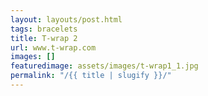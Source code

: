```yaml
---
layout: layouts/post.html
tags: bracelets
title: T-wrap 2
url: www.t-wrap.com
images: []
featuredimage: assets/images/t-wrap1_1.jpg
permalink: "/{{ title | slugify }}/"
---
```

